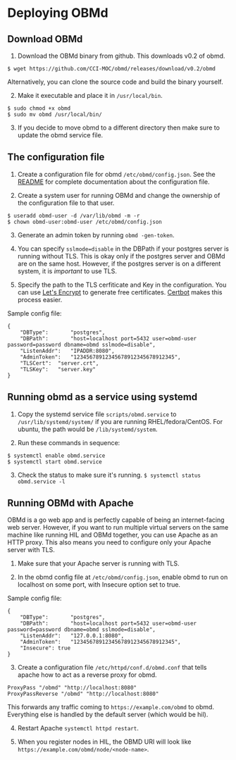 # Deploying OBMd

## Download OBMd

1. Download the OBMd binary from github. This downloads v0.2 of obmd.

`$ wget https://github.com/CCI-MOC/obmd/releases/download/v0.2/obmd`

Alternatively, you can clone the source code and build the binary yourself.

2. Make it executable and place it in `/usr/local/bin`.

```
$ sudo chmod +x obmd
$ sudo mv obmd /usr/local/bin/
```

3. If you decide to move obmd to a different directory then make sure to update
the obmd service file.

## The configuration file

1. Create a configuration file for obmd `/etc/obmd/config.json`.
See the [README](https://github.com/CCI-MOC/obmd/blob/master/README.md) for
complete documentation about the configuration file.

2. Create a system user for running OBMd and change the ownership of the configuration
file to that user.
```
$ useradd obmd-user -d /var/lib/obmd -m -r
$ chown obmd-user:obmd-user /etc/obmd/config.json
```

3. Generate an admin token by running `obmd -gen-token`.

4. You can specify `sslmode=disable` in the DBPath if your postgres server is
running without TLS. This is okay only if the postgres server and OBMd are on
the same host. However, if the postgres server is on a different system, it is
*important* to use TLS.

5. Specify the path to the TLS cerfiticate and Key in the configuration.
You can use [Let's Encrypt](https://letsencrypt.org/)  to generate free certificates.
[Certbot](https://certbot.eff.org/) makes this process easier.

Sample config file:
```
{
	"DBType":     	"postgres",
	"DBPath":     	"host=localhost port=5432 user=obmd-user password=password dbname=obmd sslmode=disable",
	"ListenAddr": 	"IPADDR:8080",
	"AdminToken": 	"12345678912345678912345678912345",
	"TLSCert":	"server.crt",
	"TLSKey":	"server.key"
}
```

## Running obmd as a service using systemd

1. Copy the systemd service file `scripts/obmd.service` to `/usr/lib/systemd/system/`
if you are running RHEL/fedora/CentOS. For ubuntu, the path
would be `/lib/systemd/system`.

2. Run these commands in sequence:

```
$ systemctl enable obmd.service
$ systemctl start obmd.service
```

3. Check the status to make sure it's running.
`$ systemctl status obmd.service -l`

## Running OBMd with Apache

OBMd is a go web app and is perfectly capable of being an internet-facing web server.
However, if you want to run multiple virtual servers on the same machine
like running HIL and OBMd together, you can use Apache as an HTTP proxy. This also means
you need to configure only your Apache server with TLS.

1. Make sure that your Apache server is running with TLS.

2. In the obmd config file at `/etc/obmd/config.json`, enable obmd to run on
localhost on some port, with Insecure option set to true.

Sample config file:
```
{
	"DBType":     	"postgres",
	"DBPath":     	"host=localhost port=5432 user=obmd-user password=password dbname=obmd sslmode=disable",
	"ListenAddr": 	"127.0.0.1:8080",
	"AdminToken": 	"12345678912345678912345678912345",
	"Insecure":	true
}
```

3. Create a configuration file `/etc/httpd/conf.d/obmd.conf` that tells apache
how to act as a reverse proxy for obmd.

```
ProxyPass "/obmd" "http://localhost:8080"
ProxyPassReverse "/obmd" "http://localhost:8080"
```

This forwards any traffic coming to `https://example.com/obmd` to obmd.
Everything else is handled by the default server (which would be hil).

4. Restart Apache `systemctl httpd restart`.

5. When you register nodes in HIL, the OBMD URI will look like
`https://example.com/obmd/node/<node-name>`.
